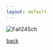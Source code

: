 ```yaml
---
layout: default
---
```


![Fall24Sch](https://github.com/user-attachments/assets/3e14b3a4-c2df-45c3-abe9-d92765210212)

[back](./)
